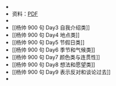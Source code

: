 -
- 资料：[PDF](https://www.123pan.com/s/plj7Vv-2m223.html)
-
- [[杨帅 900 句 Day3 自我介绍类]]
- [[杨帅 900 句 Day4 地点类]]
- [[杨帅 900 句 Day5 节假日类]]
- [[杨帅 900 句 Day6 季节和气候类]]
- [[杨帅 900 句 Day7 颜色类与连贯性]]
- [[杨帅 900 句 Day8 想法和愿望类]]
- [[杨帅 900 句 Day9 表示反对和谈论过去]]
-